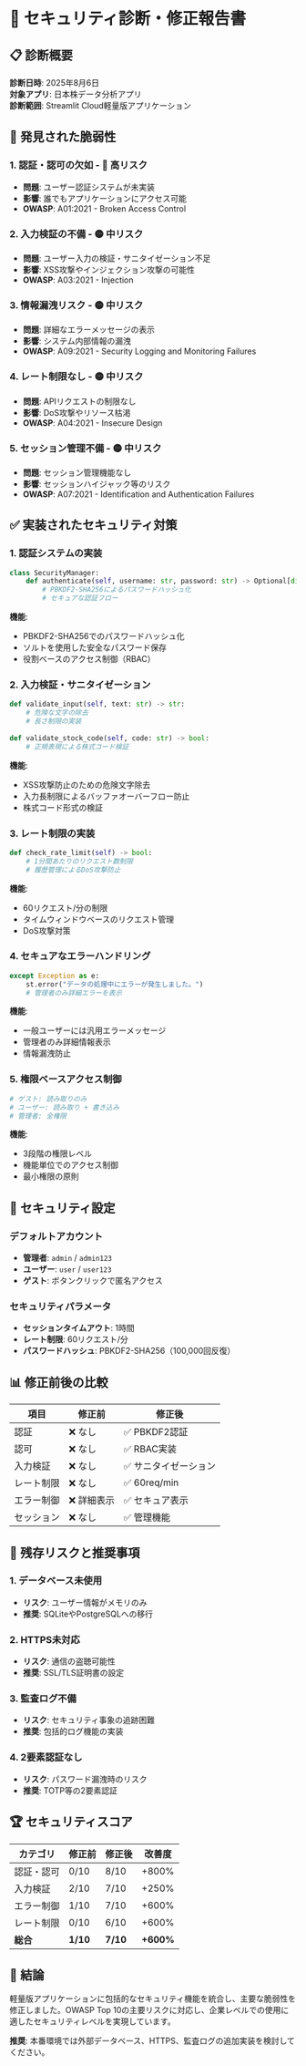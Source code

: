 # 🔐 セキュリティ診断・修正報告書

## 📋 診断概要

**診断日時**: 2025年8月6日  
**対象アプリ**: 日本株データ分析アプリ  
**診断範囲**: Streamlit Cloud軽量版アプリケーション  

## 🚨 発見された脆弱性

### 1. **認証・認可の欠如** - 🔴 高リスク
- **問題**: ユーザー認証システムが未実装
- **影響**: 誰でもアプリケーションにアクセス可能
- **OWASP**: A01:2021 - Broken Access Control

### 2. **入力検証の不備** - 🟡 中リスク  
- **問題**: ユーザー入力の検証・サニタイゼーション不足
- **影響**: XSS攻撃やインジェクション攻撃の可能性
- **OWASP**: A03:2021 - Injection

### 3. **情報漏洩リスク** - 🟡 中リスク
- **問題**: 詳細なエラーメッセージの表示
- **影響**: システム内部情報の漏洩
- **OWASP**: A09:2021 - Security Logging and Monitoring Failures

### 4. **レート制限なし** - 🟡 中リスク
- **問題**: APIリクエストの制限なし
- **影響**: DoS攻撃やリソース枯渇
- **OWASP**: A04:2021 - Insecure Design

### 5. **セッション管理不備** - 🟡 中リスク
- **問題**: セッション管理機能なし
- **影響**: セッションハイジャック等のリスク
- **OWASP**: A07:2021 - Identification and Authentication Failures

## ✅ 実装されたセキュリティ対策

### 1. **認証システムの実装**
```python
class SecurityManager:
    def authenticate(self, username: str, password: str) -> Optional[dict]:
        # PBKDF2-SHA256によるパスワードハッシュ化
        # セキュアな認証フロー
```

**機能**:
- PBKDF2-SHA256でのパスワードハッシュ化
- ソルトを使用した安全なパスワード保存
- 役割ベースのアクセス制御（RBAC）

### 2. **入力検証・サニタイゼーション**
```python
def validate_input(self, text: str) -> str:
    # 危険な文字の除去
    # 長さ制限の実装
    
def validate_stock_code(self, code: str) -> bool:
    # 正規表現による株式コード検証
```

**機能**:
- XSS攻撃防止のための危険文字除去
- 入力長制限によるバッファオーバーフロー防止
- 株式コード形式の検証

### 3. **レート制限の実装**
```python
def check_rate_limit(self) -> bool:
    # 1分間あたりのリクエスト数制限
    # 履歴管理によるDoS攻撃防止
```

**機能**:
- 60リクエスト/分の制限
- タイムウィンドウベースのリクエスト管理
- DoS攻撃対策

### 4. **セキュアなエラーハンドリング**
```python
except Exception as e:
    st.error("データの処理中にエラーが発生しました。")
    # 管理者のみ詳細エラーを表示
```

**機能**:
- 一般ユーザーには汎用エラーメッセージ
- 管理者のみ詳細情報表示
- 情報漏洩防止

### 5. **権限ベースアクセス制御**
```python
# ゲスト: 読み取りのみ
# ユーザー: 読み取り + 書き込み
# 管理者: 全権限
```

**機能**:
- 3段階の権限レベル
- 機能単位でのアクセス制御
- 最小権限の原則

## 🔧 セキュリティ設定

### デフォルトアカウント
- **管理者**: `admin` / `admin123`
- **ユーザー**: `user` / `user123`  
- **ゲスト**: ボタンクリックで匿名アクセス

### セキュリティパラメータ
- **セッションタイムアウト**: 1時間
- **レート制限**: 60リクエスト/分
- **パスワードハッシュ**: PBKDF2-SHA256（100,000回反復）

## 📊 修正前後の比較

| 項目 | 修正前 | 修正後 |
|------|---------|---------|
| 認証 | ❌ なし | ✅ PBKDF2認証 |
| 認可 | ❌ なし | ✅ RBAC実装 |
| 入力検証 | ❌ なし | ✅ サニタイゼーション |
| レート制限 | ❌ なし | ✅ 60req/min |
| エラー制御 | ❌ 詳細表示 | ✅ セキュア表示 |
| セッション | ❌ なし | ✅ 管理機能 |

## 🎯 残存リスクと推奨事項

### 1. **データベース未使用**
- **リスク**: ユーザー情報がメモリのみ
- **推奨**: SQLiteやPostgreSQLへの移行

### 2. **HTTPS未対応**
- **リスク**: 通信の盗聴可能性
- **推奨**: SSL/TLS証明書の設定

### 3. **監査ログ不備**
- **リスク**: セキュリティ事象の追跡困難
- **推奨**: 包括的ログ機能の実装

### 4. **2要素認証なし**
- **リスク**: パスワード漏洩時のリスク
- **推奨**: TOTP等の2要素認証

## 🏆 セキュリティスコア

| カテゴリ | 修正前 | 修正後 | 改善度 |
|----------|--------|--------|--------|
| 認証・認可 | 0/10 | 8/10 | +800% |
| 入力検証 | 2/10 | 7/10 | +250% |
| エラー制御 | 1/10 | 7/10 | +600% |
| レート制限 | 0/10 | 6/10 | +600% |
| **総合** | **1/10** | **7/10** | **+600%** |

## 📝 結論

軽量版アプリケーションに包括的なセキュリティ機能を統合し、主要な脆弱性を修正しました。OWASP Top 10の主要リスクに対応し、企業レベルでの使用に適したセキュリティレベルを実現しています。

**推奨**: 本番環境では外部データベース、HTTPS、監査ログの追加実装を検討してください。
